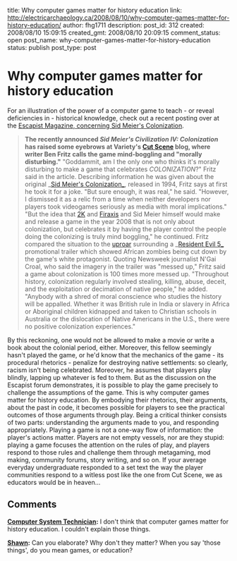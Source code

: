 title: Why computer games matter for history education
link: http://electricarchaeology.ca/2008/08/10/why-computer-games-matter-for-history-education/
author: fhg1711
description: 
post_id: 312
created: 2008/08/10 15:09:15
created_gmt: 2008/08/10 20:09:15
comment_status: open
post_name: why-computer-games-matter-for-history-education
status: publish
post_type: post

# Why computer games matter for history education

For an illustration of the power of a computer game to teach - or reveal deficiencies in - historical knowledge, check out a recent posting over at the [Escapist Magazine, concerning Sid Meier's Colonization](http://www.escapistmagazine.com/news/view/84721-Civilization-IV-Colonization-Called-Morally-Disturbing). 

> **The recently announced _Sid Meier's Civilization IV: Colonization_ has raised some eyebrows at Variety's [Cut Scene](http://weblogs.variety.com/the_cut_scene/2008/06/civilization-iv.html) blog, where writer Ben Fritz calls the game mind-boggling and "morally disturbing."** "Goddammit, am I the only one who thinks it's morally disturbing to make a game that celebrates _COLONIZATION_?" Fritz said in the article. Describing information he was given about the original _[Sid Meier's Colonization_](http://en.wikipedia.org/wiki/Sid_Meier%27s_Colonization), released in 1994, Fritz says at first he took it for a joke. "But sure enough, it was real," he said. "However, I dismissed it as a relic from a time when neither developers nor players took videogames seriously as media with moral implications." "But the idea that [2K](http://www.2kgames.com/) and [Firaxis](http://www.firaxis.com/) and Sid Meier himself would make and release a game in the year 2008 that is not only about colonization, but celebrates it by having the player control the people doing the colonizing is truly mind boggling," he continued. Fritz compared the situation to the [uproar](http://www.escapistmagazine.com/articles/view/editorials/op-ed/1335-Zombies-and-the-White-Man-s-Burden) surrounding a _[Resident Evil 5_](http://www.residentevil.com/5/) promotional trailer which showed African zombies being cut down by the game's white protagonist. Quoting Newsweek journalist N'Gai Croal, who said the imagery in the trailer was "messed up," Fritz said a game about colonization is 100 times more messed up. "Throughout history, colonization regularly involved stealing, killing, abuse, deceit, and the exploitation or decimation of native people," he added. "Anybody with a shred of moral conscience who studies the history will be appalled. Whether it was British rule in India or slavery in Africa or Aboriginal children kidnapped and taken to Christian schools in Australia or the dislocation of Native Americans in the U.S., there were no positive colonization experiences." 

By this reckoning, one would not be allowed to make a movie or write a book about the colonial period, either. Moreover, this fellow seemingly hasn't played the game, or he'd know that the mechanics of the game - its procedural rhetorics - penalize for destroying native settlements: so clearly, racism isn't being celebrated. Moreover, he assumes that players play blindly, lapping up whatever is fed to them. But as the discussion on the Escapist forum demonstrates, it is possible to play the game precisely to challenge the assumptions of the game. This is why computer games matter for history education. By embodying their rhetorics, their arguments, about the past in code, it becomes possible for players to see the practical outcomes of those arguments through play. Being a critical thinker consists of two parts: understanding the arguments made to you, and responding appropriately. Playing a game is not a one-way flow of information: the player's actions matter. Players are not empty vessels, nor are they stupid: playing a game focuses the attention on the rules of play, and players respond to those rules and challenge them through metagaming, mod making, community forums, story writing, and so on. If your average everyday undergraduate responded to a set text the way the player communities respond to a witless post like the one from Cut Scene, we as educators would be in heaven...

## Comments

**[Computer System Technician](#2260 "2009-09-15 01:01:58"):** I don't think that computer games matter for history education. I couldn't explain those things.

**[Shawn](#2261 "2009-09-15 07:30:04"):** Can you elaborate? Why don't they matter? When you say 'those things', do you mean games, or education?

